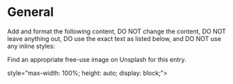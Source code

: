 # General

Add and format the following content, DO NOT change the content, DO NOT leave anything out, DO use the exact text as listed below, and DO NOT use any inline styles:


Find an appropriate free-use image on Unsplash for this entry.

 style="max-width: 100%; height: auto; display: block;">
<!-- <strong><i> -->
